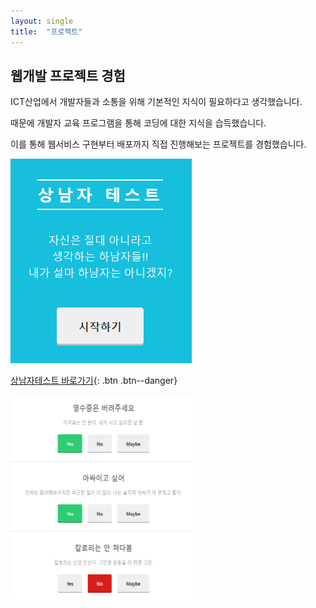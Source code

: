 ```yaml
---
layout: single
title:  "프로젝트"
---
```


## 웹개발 프로젝트 경험

ICT산업에서 개발자들과 소통을 위해 기본적인 지식이 필요하다고 생각했습니다.

때문에 개발자 교육 프로그램을 통해 코딩에 대한 지식을 습득했습니다.

이를 통해 웹서비스 구현부터 배포까지 직접 진행해보는 프로젝트를 경험했습니다.

![상남자](../images/2021-03-21-13/상남자.PNG)

[상남자테스트 바로가기](https://sangnamza.netlify.app/){: .btn .btn--danger}

![[크기변환]123[크기변환]123테스트1](../images/2021-03-21-13/[크기변환]123[크기변환]123테스트1.PNG)
